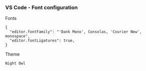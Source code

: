 ### VS Code - Font configuration

Fonts

```
{
  "editor.fontFamily": "'Dank Mono', Consolas, 'Courier New', monospace",
  "editor.fontLigatures": true,
}
```

Theme

```
Night Owl
```
